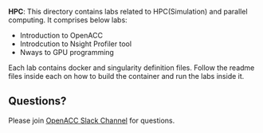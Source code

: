 **HPC**: This directory contains labs related to HPC(Simulation) and parallel computing. It comprises below labs:
- Introduction to OpenACC
- Introdcution to Nsight Profiler tool
- Nways to GPU programming

Each lab contains docker and singularity definition files. Follow the readme files inside each on how to build the container and run the labs inside it. 


<!--# Slides:
The slides associated with these training materials can be downloaded from [Google Slides](https://drive.google.com/drive/folders/1nYd_oHbmA4cxdDPesg5CwQkrvr0E3ruf?usp=sharing)
-->

## Questions?
Please join [OpenACC Slack Channel](https://openacclang.slack.com/messages/openaccusergroup) for questions.